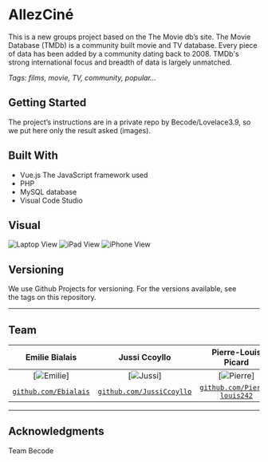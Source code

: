 # AllezCiné

This is a new groups project based on the The Movie db’s site. The Movie Database (TMDb) is a community built movie and TV database. Every piece of data has been added by a community dating back to 2008. TMDb's strong international focus and breadth of data is largely unmatched.

*Tags: films, movie, TV, community, popular…*

## Getting Started

The project’s instructions are in a private repo by Becode/Lovelace3.9, so we put here only the result asked (images).

## Built With
- Vue.js  The JavaScript framework used
- PHP
- MySQL  database
- Visual Code Studio

## Visual

![Laptop View](vue/assets/Screenshot_laptopView.png)
![iPad View](vue/assets/Screenshot_iPadView.png)
![iPhone View](vue/assets/Screenshot_iPhoneView.png)

## Versioning
We use Github Projects for versioning. For the versions available, see the tags on this repository.

---

## Team


| Emilie Bialais | Jussi Ccoyllo | Pierre-Louis Picard |
| :---: |:---:| :---:|
| [![Emilie](https://avatars2.githubusercontent.com/u/46483146?s=200&v=4)]| [![Jussi](https://avatars1.githubusercontent.com/u/46483286?s=200&v=4)] | [![Pierre](https://avatars0.githubusercontent.com/u/46487566?s=200&v=4)] |
| <a href="https://github.com/Ebialais" target="_blank">`github.com/Ebialais`</a> | <a href="https://github.com/JussiCcoyllo" target="_blank">`github.com/JussiCcoyllo`</a> | <a href="https://github.com/Pierre-louis242" target="_blank">`github.com/Pierre-louis242`</a> |

---

## Acknowledgments

Team Becode
